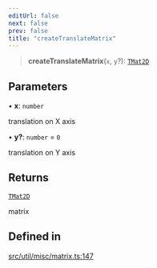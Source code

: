 ```yaml
---
editUrl: false
next: false
prev: false
title: "createTranslateMatrix"
---
```


> **createTranslateMatrix**(`x`, `y`?): [`TMat2D`](/api/type-aliases/tmat2d/)

## Parameters

• **x**: `number`

translation on X axis

• **y?**: `number` = `0`

translation on Y axis

## Returns

[`TMat2D`](/api/type-aliases/tmat2d/)

matrix

## Defined in

[src/util/misc/matrix.ts:147](https://github.com/fabricjs/fabric.js/blob/v6.0.0-rc4/src/util/misc/matrix.ts#L147)
